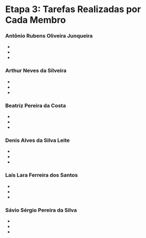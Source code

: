 # Etapa 3: Tarefas Realizadas por Cada Membro

### Antônio Rubens Oliveira Junqueira
-
-
-

### Arthur Neves da Silveira
-
-
-

### Beatriz Pereira da Costa
-
-
-

### Denis Alves da Silva Leite
-
-
-

### Laís Lara Ferreira dos Santos
-
-
-

### Sávio Sérgio Pereira da Silva
-
-
-
